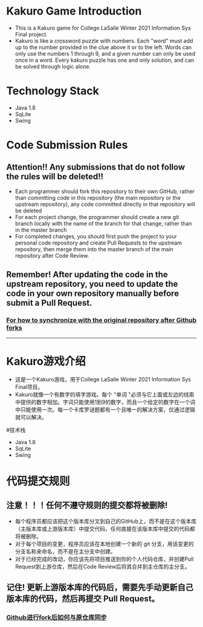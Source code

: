 # Kakuro Game Introduction
- This is a Kakuro game for College LaSalle Winter 2021 Information Sys Final project.
- Kakuro is like a crossword puzzle with numbers. Each "word" must add up to the number provided in the clue above it or to the left. Words can only use the numbers 1 through 9, and a given number can only be used once in a word. Every kakuro puzzle has one and only solution, and can be solved through logic alone.

# Technology Stack
- Java 1.8
- SqLite
- Swing

# Code Submission Rules
## Attention!! Any submissions that do not follow the rules will be deleted!!
- Each programmer should fork this repository to their own GitHub, rather than committing code in this repository (the main repository or the upstream repository), any code committed directly in that repository will be deleted
- For each project change, the programmer should create a new git branch locally with the name of the branch for that change, rather than in the master branch
- For completed changes, you should first push the project to your personal code repository and create Pull Requests to the upstream repository, then merge them into the master branch of the main repository after Code Review.
## Remember! After updating the code in the upstream repository, you need to update the code in your own repository manually before submit a Pull Request.
### [For how to synchronize with the original repository after Github forks](https://github.com/selfteaching/the-craft-of-selfteaching/issues/67)
---
# Kakuro游戏介绍
- 这是一个Kakuro游戏，用于College LaSalle Winter 2021 Information Sys Final项目。
- Kakuro就像一个有数字的填字游戏。每个 "单词 "必须与它上面或左边的线索中提供的数字相加。字词只能使用1到9的数字，而且一个给定的数字在一个词中只能使用一次。每一个卡库罗谜题都有一个且唯一的解决方案，仅通过逻辑就可以解决。

#技术栈
- Java 1.8
- SqLite
- Swing

# 代码提交规则
## 注意！！！任何不遵守规则的提交都将被删除!
- 每个程序员都应该把这个版本库分叉到自己的GitHub上，而不是在这个版本库（主版本库或上游版本库）中提交代码，任何直接在该版本库中提交的代码都将被删除。
- 对于每个项目的变更，程序员应该在本地创建一个新的 git 分支，用该变更的分支名称来命名，而不是在主分支中创建。
- 对于已经完成的改动，你应该先将项目推送到你的个人代码仓库，并创建Pull Request到上游仓库，然后在Code Review后将其合并到主仓库的主分支。
## 记住! 更新上游版本库的代码后，需要先手动更新自己版本库的代码，然后再提交 Pull Request。
### [Github进行fork后如何与原仓库同步](https://github.com/selfteaching/the-craft-of-selfteaching/issues/67)
